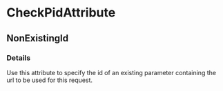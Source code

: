 ﻿---  
uid: Validator_8_9_1  
---

# CheckPidAttribute

## NonExistingId

### Details

Use this attribute to specify the id of an existing parameter containing the url to be used for this request.
